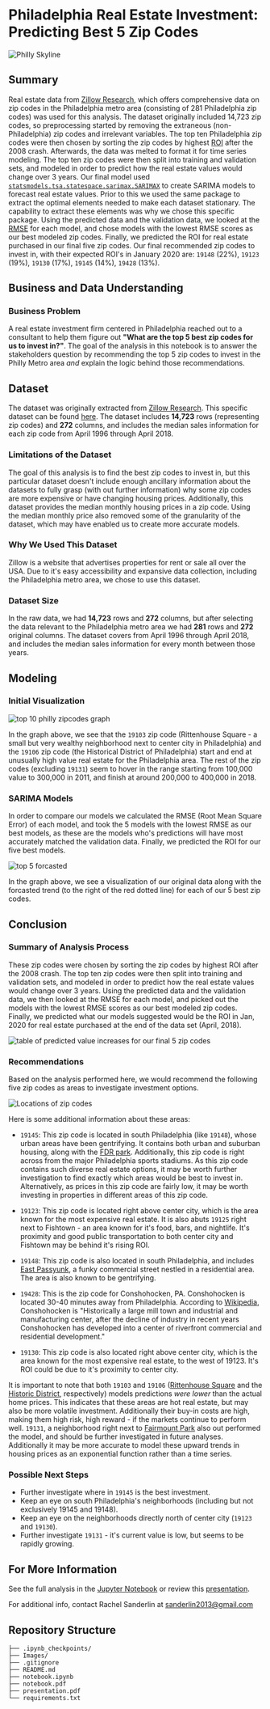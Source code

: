 # Philadelphia Real Estate Investment: Predicting Best 5 Zip Codes
 ![Philly Skyline](Images/Philly_skyline_2.jpg)

## Summary

Real estate data from [Zillow Research](https://www.zillow.com/research/data/), which offers comprehensive data on zip codes in the Philadelphia metro area (consisting of 281 Philadelphia zip codes) was used for this analysis. The dataset originally included 14,723 zip codes, so preprocessing started by removing the extraneous (non-Philadelphia) zip codes and irrelevant variables. The top ten Philadelphia zip codes were then chosen by sorting the zip codes by highest [ROI](https://www.investopedia.com/terms/r/returnoninvestment.asp) after the 2008 crash. Afterwards,  the data was melted to format it for time series modeling. The top ten zip codes were then split into training and validation sets, and modeled in order to predict how the real estate values would change over 3 years. Our final model used [`statsmodels.tsa.statespace.sarimax.SARIMAX`](https://www.statsmodels.org/stable/generated/statsmodels.tsa.statespace.sarimax.SARIMAX.html) to create SARIMA models to forecast real estate values. Prior to this we used the same package to extract the optimal elements needed to make each dataset stationary. The capability to extract these elements was why we chose this specific package. Using the predicted data and the validation data, we looked at the [RMSE](https://www.statology.org/how-to-interpret-rmse/) for each model, and chose models with the lowest RMSE scores as our best modeled zip codes. Finally, we predicted the ROI for real estate purchased  in our final five zip codes. Our final recommended zip codes to invest in, with their expected ROI's in January 2020 are: `19148` (22%), `19123` (19%), `19130` (17%), `19145` (14%), `19428` (13%).

## Business and Data Understanding

###  Business Problem

A real estate investment firm centered in Philadelphia reached out to a consultant to help them figure out **"What are the top 5 best zip codes for us to invest in?"**.  The goal of the analysis in this notebook is to answer the stakeholders question by recommending the top 5 zip codes to invest in the Philly Metro area *and* explain the logic behind those recommendations.


## Dataset

The dataset was originally extracted from [Zillow Research](https://www.zillow.com/research/data/). This specific dataset can be found [here](https://github.com/learn-co-curriculum/dsc-phase-4-choosing-a-dataset/tree/main/time-series). The dataset includes **14,723** rows (representing zip codes) and **272** columns, and includes the median sales information for each zip code from April 1996 through April 2018.

### Limitations of the Dataset
The goal of this analysis is to find the best zip codes to invest in, but this particular dataset doesn't include enough ancillary information about the datasets to fully grasp (with out further information) why some zip codes are more expensive or have changing housing prices. Additionally, this dataset provides the median monthly housing prices in a zip code. Using the median monthly price also removed some of the granularity of the dataset, which may have enabled us to create more accurate models.  

### Why We Used This Dataset

Zillow is a website that advertises properties for rent or sale all over the USA. Due to it's easy accessibility and expansive data collection, including the Philadelphia metro area, we chose to use this dataset.

### Dataset Size

In the raw data, we had **14,723** rows and **272** columns, but after selecting the data relevant to the Philadelphia metro area we had **281** rows and **272** original columns. The dataset covers from April 1996 through April 2018, and includes the median sales information for every month between those years. 

## Modeling

### Initial Visualization
![top 10 philly zipcodes graph](Images/top_10_philly.png)

In the graph above, we see that the `19103` zip code (Rittenhouse Square - a small but very wealthy neighborhood next to center city in Philadelphia) and the `19106` zip code (the Historical District of Philadelphia) start and end at unusually high value real estate for the Philadelphia area. The rest of the zip codes (excluding `19131`) seem to hover in the range starting from 100,000 value to 300,000 in 2011, and finish at around 200,000 to 400,000 in 2018.

### SARIMA Models

In order to compare our models we calculated the RMSE (Root Mean Square Error) of each model, and took the 5 models with the lowest RMSE as our best models, as these are the models who's predictions will have most accurately matched the validation data. Finally, we predicted the ROI for our five best models. 

![top 5 forcasted](Images/top_5_linegraph.png)

In the graph above, we see a visualization of our original data along with the forcasted trend (to the right of the red dotted line) for each of our 5 best zip codes. 


## Conclusion
### Summary of Analysis Process

These zip codes were chosen by sorting the zip codes by highest ROI after the 2008 crash. The top ten zip codes were then split into training and validation sets, and modeled in order to predict how the real estate values would change over 3 years. Using the predicted data and the validation data, we then looked at the RMSE for each model, and picked out the models with the lowest RMSE scores as our best modeled zip codes. Finally, we predicted what our models suggested would be the ROI in Jan, 2020 for real estate purchased at the end of the data set (April, 2018).

![table of predicted value increases for our final 5 zip codes](Images/Final_Zip_Code_Table.png)


### Recommendations

Based on the analysis performed here, we would recommend the following five zip codes as areas to investigate investment options.


![Locations of zip codes](Images/google_zip_2.png) 

Here is some additional information about these areas:

- `19145`: This zip code is located in south Philadelphia (like `19148`), whose urban areas have been gentrifying. It contains both urban and suburban housing, along with the [FDR park](https://myphillypark.org/explore/parks/fdr-park/). Additionally, this zip code is right across from the major Philadelphia sports stadiums. As this zip code contains such diverse real estate options, it may be worth further investigation to find exactly which areas would be best to invest in. Alternatively, as prices in this zip code are fairly low, it may be worth investing in properties in different areas of this zip code.

- `19123`: This zip code is located right above center city, which is the area known for the most expensive real estate. It is also abuts `19125` right next to Fishtown - an area known for it's food, bars, and nightlife. It's proximity and good public transportation to both center city and Fishtown may be behind it's rising ROI.

- `19148`: This zip code is also located in south Philadelphia, and includes [East Passyunk](https://www.visiteastpassyunk.com/), a funky commercial street nestled in a residential area. The area is also known to be gentrifying.

- `19428`: This is the zip code for Conshohocken, PA. Conshohocken is located 30-40 minutes away from Philadelphia. According to [Wikipedia](https://en.wikipedia.org/wiki/Conshohocken,_Pennsylvania), Conshohocken is "Historically a large mill town and industrial and manufacturing center, after the decline of industry in recent years Conshohocken has developed into a center of riverfront commercial and residential development."

- `19130`: This zip code is also located right above center city, which is the area known for the most expensive real estate, to the west of 19123. It's ROI could be due to it's proximity to center city.

It is important to note that both `19103` and `19106` ([Rittenhouse Square](https://www.visitphilly.com/things-to-do/attractions/rittenhouse-square-park/) and the [Historic District](https://www.visitphilly.com/articles/philadelphia/must-see-historic-attractions-in-historic-philadelphia/), respectively) models predictions *were lower* than the actual home prices. This indicates that these areas are hot real estate, but may also be more volatile investment. Additionally their buy-in costs are high, making them high risk, high reward - if the markets continue to perform well. `19131`, a neighborhood right next to [Fairmount Park](https://www.visitphilly.com/things-to-do/attractions/fairmount-park/) also out performed the model, and should be further investigated in future analyses. Additionally it may be more accurate to model these upward trends in housing prices as an exponential function rather than a time series.

### Possible Next Steps

- Further investigate where in `19145` is the best investment.
- Keep an eye on south Philadelphia's neighborhoods (including but not exclusively 19145 and 19148).
- Keep an eye on the neighborhoods directly north of center city (`19123` and `19130`).
- Further investigate `19131` - it's current value is low, but seems to be rapidly growing.

## For More Information
See the full analysis in the [Jupyter Notebook](https://github.com/sanderlin2013/Zillow-Timeseries-Project/blob/main/notebook.ipynb) or review this [presentation](https://github.com/sanderlin2013/Zillow-Timeseries-Project/blob/main/presentation.pdf).

For additional info, contact Rachel Sanderlin at [sanderlin2013@gmail.com](mailto:sanderlin2013@gmail.com)

## Repository Structure

```
├── .ipynb_checkpoints/
├── Images/
├── .gitignore
├── README.md
├── notebook.ipynb
├── notebook.pdf
├── presentation.pdf
└── requirements.txt
```
